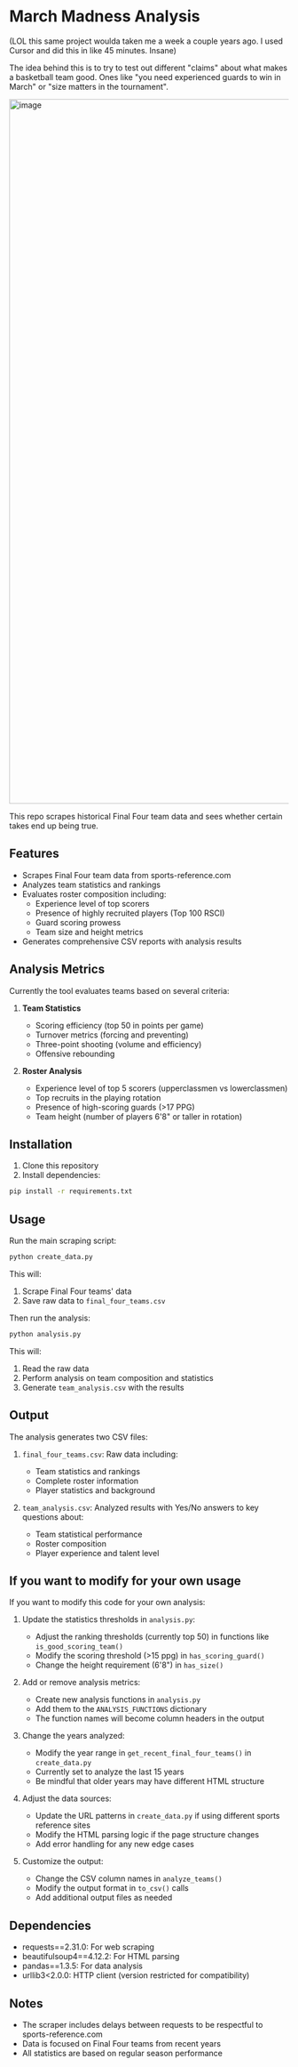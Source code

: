 # March Madness Analysis

(LOL this same project woulda taken me a week a couple years ago. I used Cursor and did 
this in like 45 minutes. Insane)

The idea behind this is to try to test out different "claims" about what makes a 
basketball team good. Ones like "you need experienced guards to win in March" or "size matters in the tournament".

<img width="1267" alt="image" src="https://github.com/user-attachments/assets/e3694379-5274-46ca-b1aa-66dd4e9e03c1" />

This repo scrapes historical Final Four team data and sees whether certain takes end up being true. 

## Features

- Scrapes Final Four team data from sports-reference.com
- Analyzes team statistics and rankings
- Evaluates roster composition including:
  - Experience level of top scorers
  - Presence of highly recruited players (Top 100 RSCI)
  - Guard scoring prowess
  - Team size and height metrics
- Generates comprehensive CSV reports with analysis results

## Analysis Metrics

Currently the tool evaluates teams based on several criteria:

1. **Team Statistics**
   - Scoring efficiency (top 50 in points per game)
   - Turnover metrics (forcing and preventing)
   - Three-point shooting (volume and efficiency)
   - Offensive rebounding

2. **Roster Analysis**
   - Experience level of top 5 scorers (upperclassmen vs lowerclassmen)
   - Top recruits in the playing rotation
   - Presence of high-scoring guards (>17 PPG)
   - Team height (number of players 6'8" or taller in rotation)

## Installation

1. Clone this repository
2. Install dependencies:
```bash
pip install -r requirements.txt
```

## Usage

Run the main scraping script:
```bash
python create_data.py
```

This will:
1. Scrape Final Four teams' data
2. Save raw data to `final_four_teams.csv`

Then run the analysis:
```bash
python analysis.py
```

This will:
1. Read the raw data
2. Perform analysis on team composition and statistics
3. Generate `team_analysis.csv` with the results

## Output

The analysis generates two CSV files:

1. `final_four_teams.csv`: Raw data including:
   - Team statistics and rankings
   - Complete roster information
   - Player statistics and background

2. `team_analysis.csv`: Analyzed results with Yes/No answers to key questions about:
   - Team statistical performance
   - Roster composition
   - Player experience and talent level

## If you want to modify for your own usage
If you want to modify this code for your own analysis:

1. Update the statistics thresholds in `analysis.py`:
   - Adjust the ranking thresholds (currently top 50) in functions like `is_good_scoring_team()`
   - Modify the scoring threshold (>15 ppg) in `has_scoring_guard()`
   - Change the height requirement (6'8") in `has_size()`

2. Add or remove analysis metrics:
   - Create new analysis functions in `analysis.py`
   - Add them to the `ANALYSIS_FUNCTIONS` dictionary
   - The function names will become column headers in the output

3. Change the years analyzed:
   - Modify the year range in `get_recent_final_four_teams()` in `create_data.py`
   - Currently set to analyze the last 15 years
   - Be mindful that older years may have different HTML structure

4. Adjust the data sources:
   - Update the URL patterns in `create_data.py` if using different sports reference sites
   - Modify the HTML parsing logic if the page structure changes
   - Add error handling for any new edge cases

5. Customize the output:
   - Change the CSV column names in `analyze_teams()`
   - Modify the output format in `to_csv()` calls
   - Add additional output files as needed

## Dependencies

- requests==2.31.0: For web scraping
- beautifulsoup4==4.12.2: For HTML parsing
- pandas==1.3.5: For data analysis
- urllib3<2.0.0: HTTP client (version restricted for compatibility)

## Notes

- The scraper includes delays between requests to be respectful to sports-reference.com
- Data is focused on Final Four teams from recent years
- All statistics are based on regular season performance
